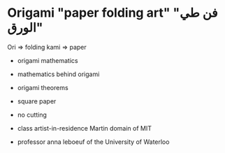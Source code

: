 Origami "paper folding art" "فن طي الورق"
===========================
Ori => folding
kami => paper

- origami mathematics
- mathematics behind origami
- origami theorems


- square paper
- no cutting



- class artist-in-residence Martin domain of MIT
- professor anna leboeuf of the University of Waterloo
